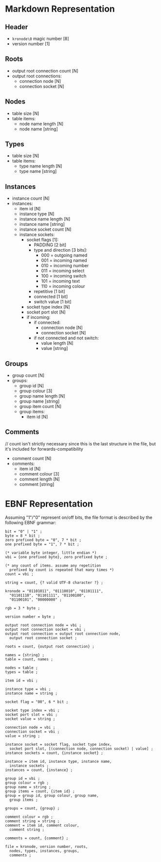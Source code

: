 <!--
Notes:
- N denotes variable byte integers, where the most significant bit flags an additional byte to be read, byte ordering is little endian
-->

# Markdown Representation
## Header

- `kronode\0` magic number [8]
- version number [1]

## Roots

- output root connection count [N]
- output root connections:
    - connection node [N]
    - connection socket [N]

## Nodes

- table size [N]
- table items:
    - node name length [N]
    - node name [string]

## Types

- table size [N]
- table items:
    - type name length [N]
    - type name [string]

## Instances

- instance count [N]
- instances:
    - item id [N]
    - instance type [N]
    - instance name length [N]
    - instance name [string]
    - instance socket count [N]
    - instance sockets:
        - socket flags [1]:
            - PADDING [2 bit]
            - type and direction [3 bits]:
                - 000 = outgoing named
                - 001 = incoming named
                - 010 = incoming number
                - 011 = incoming select
                - 100 = incoming switch
                - 101 = incoming text
                - 110 = incoming colour
            - repetitive [1 bit]
            - connected [1 bit]
            - switch value [1 bit]
        - socket type index [N]
        - socket port slot [N]
        - if incoming:
            - if connected:
                - connection node [N]
                - connection socket [N]
            - if not connected and not switch:
                - value length [N]
                - value [string]

## Groups

- group count [N]
- groups:
    - group id [N]
    - group colour [3]
    - group name length [N]
    - group name [string]
    - group item count [N]
    - group items:
        - item id [N]

## Comments

// count isn't strictly necessary since this is the last
structure in the file, but it's included for forwards-compatibility
- comment count [N]
- comments:
    - item id [N]
    - comment colour [3]
    - comment length [N]
    - comment [string]

# EBNF Representation
Assuming "1"/"0" represent on/off bits, the file format is described by the following EBNF grammar:
```ebnf
bit = "0" | "1" ;
byte = 8 * bit ;
zero prefixed byte = "0", 7 * bit ;
one prefixed byte = "1", 7 * bit ;

(* variable byte integer, little endian *)
vbi = {one prefixed byte}, zero prefixed byte ;

(* any count of items. assume any repetition
  prefixed by count is repeated that many times *)
count = vbi ;

string = count, {? valid UTF-8 character ?} ;

kronode = "01101011", "01110010", "01101111",
  "01101110", "01101111", "01100100",
  "01100101", "00000000" ;

rgb = 3 * byte ;

version number = byte ;

output root connection node = vbi ;
output root connection socket = vbi ;
output root connection = output root connection node,
  output root connection socket ;

roots = count, {output root connection} ;

names = {string} ;
table = count, names ;

nodes = table ;
types = table ;

item id = vbi ;

instance type = vbi ;
instance name = string ;

socket flag = "00", 6 * bit ;

socket type index = vbi ;
socket port slot = vbi ;
socket value = string ;

connection node = vbi ;
connection socket = vbi ;
value = string ;

instance socket = socket flag, socket type index,
  socket port slot, [(connection node, connection socket) | value] ;
instance sockets = count, {instance socket} ;

instance = item id, instance type, instance name,
  instance sockets ;
instances = count, {instance} ;

group id = vbi ;
group colour = rgb ;
group name = string ;
group items = count, {item id} ;
group = group id, group colour, group name,
  group items ;

groups = count, {group} ;

comment colour = rgb ;
comment string = string ;
comment = item id, comment colour,
  comment string ;

comments = count, {comment} ;

file = kronode, version number, roots,
  nodes, types, instances, groups,
  comments ;
```

